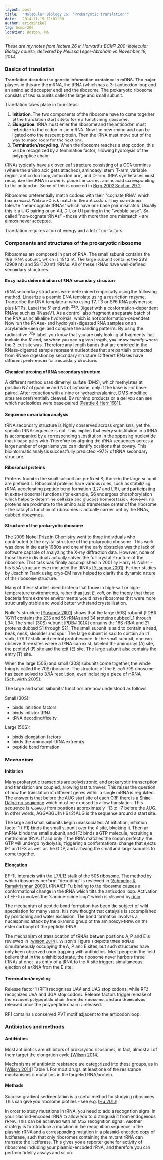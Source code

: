 ```yaml
---
layout: post
title:  "Molecular Biology 26: 'Prokaryotic translation'"
date:   2014-11-19 12:01:00
author: ericminikel
tag: bcmp-200
location: Boston, MA
---
```


*These are my notes from lecture 26 in Harvard's BCMP 200: Molecular Biology course, delivered by Melissa Leger-Abraham on November 19, 2014.*

### Basics of translation

Translation decodes the genetic information contained in mRNA. The major players in this are the mRNA, the tRNA (which has a 3nt anticodon loop and an amino acid acceptor end) and the ribosome. The prokaryotic ribosome consists of two subunits called the large and small subunit.

Translation takes place in four steps:

1. **Initiation**. The two components of the ribosome have to come together at the translation start site to form a functioning ribosome.
2. **Elongation**. tRNA must enter the ribosome and the anticodon must hybridize to the codon in the mRNA. Now the new amino acid can be ligated onto the nascent protein. Then the tRNA must move out of the way to make room for the next one.
3. **Termination/recycling**. When the ribosome reaches a stop codon, this will be recognized by a termination factor, allowing hydrolysis of the polypeptide chain.

tRNAs typically have a clover leaf structure consisting of a CCA terminus (where the amino acid gets attached), aminoacyl stem, T-arm, variable region, anticodon loop, anticodon arm, and D-arm. tRNA synthetases must recognize the tRNA in order to place the correct amino acid corresponding to the anticodon. Some of this is covered in [Berg 2002 Section 29.2](http://www.ncbi.nlm.nih.gov/books/NBK22356/).

Ribosomes preferentially match codons with their "cognate tRNA" which has an exact Watson-Crick match in the anticodon. They sometimes tolerate "near-cognate tRNAs" which have one base pair mismatch. Usually this is a U:G pairing or an A:I, C:I, or U:I pairing in the "wobble base". So-called "non-cognate tRNAs" - those with more than one mismatch - are almost never accepted.

Translation requires a ton of energy and a lot of co-factors.

### Components and structures of the prokaryotic ribosome

Ribosomes are composed in part of RNA. The small subunit contains the 16S rRNA subunit, which is 1542 nt. The large subunit contains the 23S (2900 nt) and 5S (120 nt) rRNAs. All of these rRNAs have well-defined secondary structures.

#### Enzymatic determination of RNA secondary structure

rRNA secondary structures were determined empirically using the following method. Linearize a plasmid DNA template using a restriction enzyme. Transcribe the DNA template *in vitro* using T7, T3 or SP6 RNA polymerase plus NTPs. Label the 5' end with <sup>32</sup>P. Digest with a conformation-dependent RNAse such as RNaseV1. As a control, also fragment a separate batch of the RNA using alkaline hydrolysis, which is not conformation-dependent. Now run the RNAse- and hydrolysis-digested RNA samples on an acrylamide-urea gel and compare the banding patterns. By using the radioactive <sup>32</sup>P label, you know that you are only looking at fragments that include the 5' end, so when you see a given length, you know *exactly* where the 3' cut site was. Therefore any length bands that are enriched in the RNase-digested sample represent nucleotides that are partially protected from RNase digestion by secondary structure. Different RNases have different preferences for secondary structure.

#### Chemical probing of RNA secondary structure

A different method uses dimethyl sulfate (DMS), which methylates at position N7 of guanine and N3 of cytosine, only if the base is *not* base-paired. After reduction with alinine or hydrazine/alanine, DMS-modified sites are preferentially cleaved. By running products on a gel you can see which nucleotides were base-paired [[Peattie & Herr 1981]].

#### Sequence covariation analysis

tRNA secondary structure is highly conserved across organisms, yet the specific tRNA sequence is not. This implies that every substitution in a tRNA is accompanied by a corresponding substitution in the opposing nucleotide that it base pairs with. Therefore by aligning the tRNA sequences across a large number of organisms you can identify positions that covary. This bioinformatic analysis successfully predicted ~97% of tRNA secondary structure.

#### Ribosomal proteins

Proteins found in the small subunit are prefixed S; those in the large subunit are prefixed L. Ribosomal proteins have various roles, such as stabilizing rRNA, accelerating peptide bond formation (L27 and L16), and participating in extra-ribosomal functions (for example, S6 undergoes phosphorylation which helps to determine cell size and glucose homeostasis). However, no proteins are proximate to the amino acid transferase center of the ribosome - the catalytic function of ribosomes is actually carried out by the RNAs, dubbed ribozymes.

#### Structure of the prokaryotic ribosome

The [2009 Nobel Prize in Chemistry](http://www.nobelprize.org/nobel_prizes/chemistry/laureates/2009/) went to three individuals who contributed to the crystal structure of the prokaryotic ribosome. This work was done in the early 1980s and one of the early obstacles was the lack of software capable of analyzing the X-ray diffraction data. However, none of those three individuals actually solved the full crystal structure of the ribosome. That task was finally accomplished in 2001 by Harry H. Noller - his 5.5&Aring; structure even included the tRNAs [[Yusupov 2001]]. Further studies by Joachim Frank using cryo-EM have helped to clarify the dynamic nature of the ribosome structure.

Many of these studies used bacteria that thrive in high-salt or high-temperature environments, rather than just *E. coli*, on the theory that these bacteria from extreme environments would have ribosomes that were more structurally stable and would better withstand crystallization.

Noller's structure [[Yusupov 2001]] shows that the large (50S) subunit [PDB# [1G1Y](http://pdb.org/pdb/explore/explore.do?structureId=1GIY)] contains the 23S and 5S rRNAs and 34 proteins dubbed L1 through L34. The small (30S) subunit [PDB# [1G1X](http://pdb.org/pdb/explore/explore.do?structureId=1GIX)] contains the 16S rRNA and 21 proteins dubbed S1 through S21. The small subunit is said to contain a head, beak, neck, shoulder and spur. The large subunit is said to contain an L1 stalk, L7/L12 stalk and central protuberance. In the small subunit, one can observe three sites where a tRNA can exist, labeled the aminoacyl (A) site, the peptidyl (P) site and the exit (E) site. The large subunit also contains the entry (T) site.

When the large (50S) and small (30S) subunits come together, the whole thing is called the 70S ribosome. The structure of the *E. coli* 70S ribosome has been solved to 3.5&Aring; resolution, even including a piece of mRNA [[Schuwirth 2005]].

The large and small subunits' functions are now understood as follows:

Small (30S):

+ binds initiation factors
+ binds initiator tRNA
+ tRNA decoding/fidelty

Large (50S):

+ binds elongation factors
+ binds the aminoacyl-tRNA extremity
+ peptide bond formation

### Mechanism

#### Initiation

Many prokaryotic transcripts are polycistronic, and prokaryotic transcription and translation are coupled, allowing fast turnover. This raises the question of how the translation of different genes within a single mRNA is regulated. The answer is that before the AUG start site of each ORF there is a [Shine-Dalgarno sequence](http://en.wikipedia.org/wiki/Shine-Dalgarno_sequence) which must be exposed to allow translation. This sequence is `AGGAGGU` from positions approximately -13 to -7 before the AUG. In other words, AGGAGGU(N){6&plusmn;2}AUG is the sequence around a start site.

The large and small subunits begin unassociated. At initiation, initiation factor 1 (IF1) binds the small subunit over the A site, blocking it. Then an mRNA binds the small subunit, and IF2 binds a GTP molecule, recruiting a methionine tRNA. If and only if the tRNA matches the codon perfectly, the GTP will undergo hydrolysis, triggering a conformational change that ejects IF1 and IF3 as well as the GDP, and allowing the small and large subunits to come together.

#### Elongation

EF-Tu interacts with the L7/L12 stalk of the 50S ribosome. The method by which ribosomes perform "decoding" is reviewed in [[Schmeing & Ramakrishnan 2009]]. tRNA/EF-Tu binding to the ribosome causes a conformational change in the tRNA which tilts the anticodon loop. Activation of EF-Tu involves the "sarcine-ricine loop" which is cleaved by [ricin](http://en.wikipedia.org/wiki/Ricin).

The mechanism of peptide bond formation has been the subject of wild speculation for many years. It is now thought that catalysis is accomplished by positioning and water exclusion. The bond formation involves a nucleophilic attack by the &alpha;-amino group of the aminoacyl-tRNA on the ester carbonyl of the peptidyl-tRNA.

The mechanism of translocation of tRNAs betwen positions A, P and E is reviewed in [[Wilson 2014]]. Wilson's Figure 1 depicts three tRNAs simultaneously occupying the A, P and E sites, but such structures have only been observed upon trapping with antibiotics. Most people in the field believe that in the uninhibited state, the ribosome never harbors three tRNAs at once, as entry of a tRNA to the A site triggers simultaneous ejection of a tRNA from the E site.

#### Termination/recycling

Release factor 1 (RF1) recognizes UAA and UAG stop codons, while RF2 recognizes UAA and UGA stop codons. Release factors trigger release of the nascent polypeptide chain from the ribosome, and are themselves released once the polypeptide chain is released.

RF1 contains a conserved PVT motif adjacent to the anticodon loop.

### Antibiotics and methods

#### Antibiotics

Most antibiotics are inhibitors of prokaryotic ribosomes, in fact, almost all of them target the elongation cycle [[Wilson 2014]].

Mechanisms of antibiotic resistance are categorized into these groups, as in [[Wilson 2014]] Table 1. For most drugs, at least one of the resistance mechanisms is mutations in the targeted RNA/protein.

#### Methods

Sucrose gradient sedimentation is a useful method for studying ribosomes. This can give you ribosome profiles - see e.g. [[Hu 2010]].

In order to study mutations in rRNA, you need to add a recognition signal in your plasmid-encoded rRNA to allow you to distinguish it from endogenous rRNA. This can be achieved with an MS2 recognition signal. Another strategy is to introduce a mutation in the recognition sequence in the plasmid rRNA and a corresponding mutation in a plasmid-encoded copy of luciferase, such that only ribosomes containing the mutant rRNA can translate the luciferase. This gives you a reporter gene for activity of ribosomes including your plasmid-encoded rRNA, and therefore you can perform fidelity assays and so on.




[Peattie & Herr 1981]: http://www.ncbi.nlm.nih.gov/pubmed/6166006 "Peattie DA, Herr W. Chemical probing of the tRNA--ribosome complex. Proc Natl  Acad Sci U S A. 1981 Apr;78(4):2273-7. PubMed PMID: 6166006; PubMed Central PMCID: PMC319327."

[Yusupov 2001]: http://www.ncbi.nlm.nih.gov/pubmed/11283358 "Yusupov MM, Yusupova GZ, Baucom A, Lieberman K, Earnest TN, Cate JH, Noller HF. Crystal structure of the ribosome at 5.5 A resolution. Science. 2001 May 4;292(5518):883-96. Epub 2001 Mar 29. PubMed PMID: 11283358."

[Schuwirth 2005]: http://www.ncbi.nlm.nih.gov/pubmed/16272117 "Schuwirth BS, Borovinskaya MA, Hau CW, Zhang W, Vila-Sanjurjo A, Holton JM, Cate JH. Structures of the bacterial ribosome at 3.5 A resolution. Science. 2005  Nov 4;310(5749):827-34. PubMed PMID: 16272117."

[Schmeing & Ramakrishnan 2009]: http://www.ncbi.nlm.nih.gov/pubmed/19838167 "Schmeing TM, Ramakrishnan V. What recent ribosome structures have revealed about the mechanism of translation. Nature. 2009 Oct 29;461(7268):1234-42. doi: 10.1038/nature08403. Epub 2009 Oct 18. Review. PubMed PMID: 19838167."

[Wilson 2014]: http://www.ncbi.nlm.nih.gov/pubmed/24336183 "Wilson DN. Ribosome-targeting antibiotics and mechanisms of bacterial resistance. Nat Rev Microbiol. 2014 Jan;12(1):35-48. doi: 10.1038/nrmicro3155. Review. PubMed PMID: 24336183."

[Hu 2010]: http://www.ncbi.nlm.nih.gov/pubmed/20118937 "Hu W, Petzold C, Coller J, Baker KE. Nonsense-mediated mRNA decapping occurs on polyribosomes in Saccharomyces cerevisiae. Nat Struct Mol Biol. 2010 Feb;17(2):244-7. doi: 10.1038/nsmb.1734. Epub 2010 Jan 31. PubMed PMID: 20118937; PubMed Central PMCID: PMC2840703."


